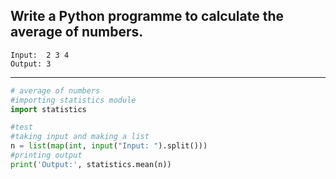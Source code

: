 ## Write a Python programme to calculate the average of numbers.

```
Input:  2 3 4
Output: 3
```

---

```python
# average of numbers
#importing statistics module
import statistics

#test
#taking input and making a list
n = list(map(int, input("Input: ").split()))
#printing output
print('Output:', statistics.mean(n))
```